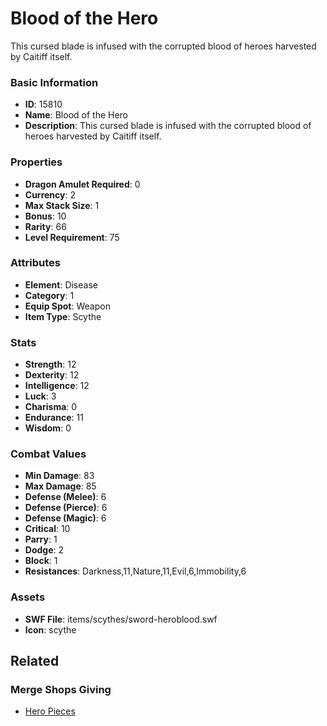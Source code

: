 # Blood of the Hero

This cursed blade is infused with the corrupted blood of heroes harvested by Caitiff itself.

### Basic Information

- **ID**: 15810
- **Name**: Blood of the Hero
- **Description**: This cursed blade is infused with the corrupted blood of heroes harvested by Caitiff itself.

### Properties

- **Dragon Amulet Required**: 0
- **Currency**: 2
- **Max Stack Size**: 1
- **Bonus**: 10
- **Rarity**: 66
- **Level Requirement**: 75

### Attributes

- **Element**: Disease
- **Category**: 1
- **Equip Spot**: Weapon
- **Item Type**: Scythe

### Stats

- **Strength**: 12
- **Dexterity**: 12
- **Intelligence**: 12
- **Luck**: 3
- **Charisma**: 0
- **Endurance**: 11
- **Wisdom**: 0

### Combat Values

- **Min Damage**: 83
- **Max Damage**: 85
- **Defense (Melee)**: 6
- **Defense (Pierce)**: 6
- **Defense (Magic)**: 6
- **Critical**: 10
- **Parry**: 1
- **Dodge**: 2
- **Block**: 1
- **Resistances**: Darkness,11,Nature,11,Evil,6,Immobility,6

### Assets

- **SWF File**: items/scythes/sword-heroblood.swf
- **Icon**: scythe

## Related

### Merge Shops Giving

- [Hero Pieces](../merge-shops/251-hero-pieces.md)


